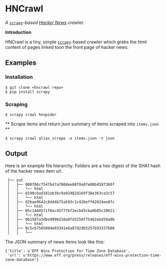 HNCrawl
=======

*A [`scrapy`][scrapy]-based [Hacker News][hn] crawler.*

**Introduction**

HNCrawl is a tiny, simple [`scrapy`][scrapy]-based crawler which grabs the html 
content of pages linked toon the front page of hacker news.

## Examples

### Installation

    $ git clone <hncrawl repo>
    $ pip install scrapy
    
### Scraping

    $ scrapy crawl hnspider

** Scrape items and return json summary of items scraped into `items.json` **

    $ scrapy crawl alias_scrape -o items.json -t json
    
## Output

Here is an example file hierarchy.  Folders are a hex digest
of the SHA1 hash of the hacker news item url.


     ├── out
     │   ├── 000f86c7547b47a700dee0879a0fe08b4597360f
     │   │   └── html
     │   ├── 0190cbad182ab3bc9a92482d169f38e363ca3c57
     │   │   └── html
     │   ├── 02bae9642c8dd4b75a593c1c42beff62824ee8fc
     │   │   └── html
     │   ├── 05c1460571f0ac45f77bf2ecbd3cba8b85c20621
     │   │   └── html
     │   ├── 0b1587a3dbe9996d10a0fd3250f75462ebd59a0b
     │   │   └── html
     │   ├── 0c5c67585004e03341e6a87d2db5257b93337b86
     │   │   └── 

The JSON summary of news items look like this:

	{'title': u'EFF Wins Protection for Time Zone Database',
	 'url': u'https://www.eff.org/press/releases/eff-wins-protection-time-zone-database'}


[hn]: http://news.ycombinator.com
[scrapy]: http://scrapy.org/
